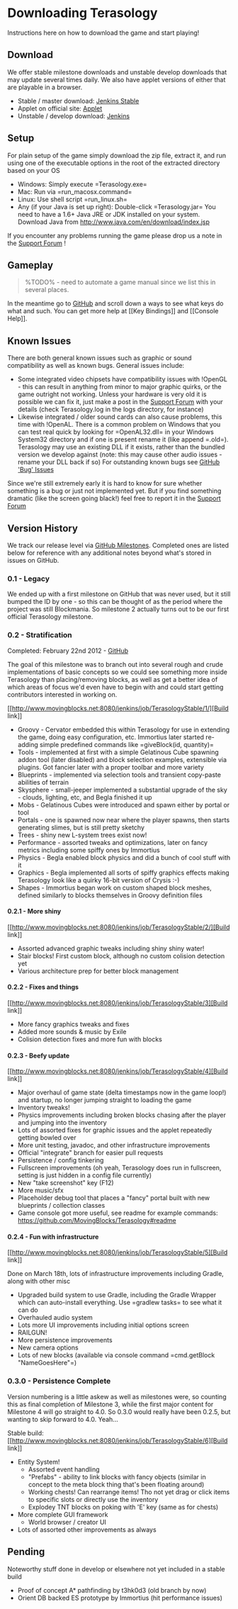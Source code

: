 Downloading Terasology
======================
Instructions here on how to download the game and start playing!

Download
---------

We offer stable milestone downloads and unstable develop downloads that may update several times daily. We also have applet versions of either that are playable in a browser.

   * Stable / master download: [Jenkins Stable](http://jenkins.movingblocks.net/job/TerasologyStable/lastSuccessfulBuild/artifact/build/distributions/Terasology.zip)
   * Applet on official site: [Applet](http://forum.movingblocks.net/pages/applet)
   * Unstable / develop download: [Jenkins](http://www.movingblocks.net:8080/jenkins/job/Terasology/lastSuccessfulBuild/artifact/out/Terasology.zip)

Setup
-----

For plain setup of the game simply download the zip file, extract it, and run using one of the executable options in the root of the extracted directory based on your OS

   * Windows: Simply execute =Terasology.exe=
   * Mac: Run via =run_macosx.command=
   * Linux: Use shell script =run_linux.sh=
   * Any (if your Java is set up right): Double-click =Terasology.jar=
You need to have a 1.6+ Java JRE or JDK installed on your system. Download Java from http://www.java.com/en/download/index.jsp

If you encounter any problems running the game please drop us a note in the [Support Forum](http://forum.movingblocks.net/forums/support.20/) !

Gameplay
--------

> %TODO% - need to automate a game manual since we list this in several places.

In the meantime go to [GitHub](https://github.com/MovingBlocks/Terasology) and scroll down a ways to see what keys do what and such. You
can get more help at [[Key Bindings]] and [[Console Help]].


Known Issues
------------

There are both general known issues such as graphic or sound compatibility as well as known bugs. General issues include:

   * Some integrated video chipsets have compatibility issues with !OpenGL - this can result in anything from minor to major graphic quirks, or the game outright not working. Unless your hardware is very old it is possible we can fix it, just make a post in the [Support Forum](http://forum.movingblocks.net/forums/support.20/) with your details (check Terasology.log in the logs directory, for instance)
   * Likewise integrated / older sound cards can also cause problems, this time with !OpenAL. There is a common problem on Windows that you can test real quick by looking for =OpenAL32.dll= in your Windows System32 directory and if one is present rename it (like append =.old=). Terasology may use an existing DLL if it exists, rather than the bundled version we develop against (note: this may cause other audio issues - rename your DLL back if so)
For outstanding known bugs see [GitHub 'Bug' Issues](https://github.com/MovingBlocks/Terasology/issues?labels=Bug&sort=created&direction=desc&state=open&page=1)

Since we're still extremely early it is hard to know for sure whether something is a bug or just not implemented yet. But if you find something dramatic (like the screen going black!) feel free to report it in the [Support Forum](http://forum.movingblocks.net/forums/support.20/)

Version History
---------------

We track our release level via [GitHub Milestones](https://github.com/MovingBlocks/Terasology/issues/milestones). Completed ones are
listed below for reference with any additional notes beyond what's stored in issues on GitHub.

### 0.1 - Legacy

We ended up with a first milestone on GitHub that was never used, but it still bumped the ID by one - so this can be thought of as the
period where the project was still Blockmania. So milestone 2 actually turns out to be our first official Terasology milestone.

### 0.2 - Stratification

Completed: February 22nd 2012 - [GitHub](https://github.com/MovingBlocks/Terasology/issues?sort=created&direction=desc&state=closed&page=1&milestone=2)

The goal of this milestone was to branch out into several rough and crude implementations of basic concepts so we could see something
more inside Terasology than placing/removing blocks, as well as get a better idea of which areas of focus we'd even have to begin with
and could start getting contributors interested in working on.

[[http://www.movingblocks.net:8080/jenkins/job/TerasologyStable/1/][Build link]]

   * Groovy - Cervator embedded this within Terasology for use in extending the game, doing easy configuration, etc. Immortius later started re-adding simple predefined commands like =giveBlock(id, quantity)=
   * Tools - implemented at first with a simple Gelatinous Cube spawning addon tool (later disabled) and block selection examples, extensible via plugins. Got fancier later with a proper toolbar and more variety
   * Blueprints - implemented via selection tools and transient copy-paste abilities of terrain
   * Skysphere - small-jeeper implemented a substantial upgrade of the sky - clouds, lighting, etc, and Begla finished it up
   * Mobs - Gelatinous Cubes were introduced and spawn either by portal or tool
   * Portals - one is spawned now near where the player spawns, then starts generating slimes, but is still pretty sketchy
   * Trees - shiny new L-system trees exist now!
   * Performance - assorted tweaks and optimizations, later on fancy metrics including some spiffy ones by Immortius
   * Physics - Begla enabled block physics and did a bunch of cool stuff with it
   * Graphics - Begla implemented all sorts of spiffy graphics effects making Terasology look like a quirky 16-bit version of Crysis :-)
   * Shapes - Immortius began work on custom shaped block meshes, defined similarly to blocks themselves in Groovy definition files

#### 0.2.1 - More shiny

[[http://www.movingblocks.net:8080/jenkins/job/TerasologyStable/2/][Build link]]

   * Assorted advanced graphic tweaks including shiny shiny water!
   * Stair blocks! First custom block, although no custom colision detection yet
   * Various architecture prep for better block management

#### 0.2.2 - Fixes and things

[[http://www.movingblocks.net:8080/jenkins/job/TerasologyStable/3][Build link]]

   * More fancy graphics tweaks and fixes
   * Added more sounds & music by Exile
   * Colision detection fixes and more fun with blocks

#### 0.2.3 - Beefy update

[[http://www.movingblocks.net:8080/jenkins/job/TerasologyStable/4][Build link]]

   * Major overhaul of game state (delta timestamps now in the game loop!) and startup, no longer jumping straight to loading the game
   * Inventory tweaks!
   * Physics improvements including broken blocks chasing after the player and jumping into the inventory
   * Lots of assorted fixes for graphic issues and the applet repeatedly getting bowled over
   * More unit testing, javadoc, and other infrastructure improvements
   * Official "integrate" branch for easier pull requests
   * Persistence / config tinkering
   * Fullscreen improvements (oh yeah, Terasology does run in fullscreen, setting is just hidden in a config file currently)
   * New "take screenshot" key (F12)
   * More music/sfx
   * Placeholder debug tool that places a "fancy" portal built with new blueprints / collection classes
   * Game console got more useful, see readme for example commands: https://github.com/MovingBlocks/Terasology#readme

#### 0.2.4 - Fun with infrastructure

[[http://www.movingblocks.net:8080/jenkins/job/TerasologyStable/5][Build link]]

Done on March 18th, lots of infrastructure improvements including Gradle, along with other misc

   * Upgraded build system to use Gradle, including the Gradle Wrapper which can auto-install everything. Use =gradlew tasks= to see what it can do
   * Overhauled audio system
   * Lots more UI improvements including initial options screen
   * RAILGUN!
   * More persistence improvements
   * New camera options
   * Lots of new blocks (available via console command =cmd.getBlock "NameGoesHere"=)

### 0.3.0 - Persistence Complete

Version numbering is a little askew as well as milestones were, so counting this as final completion of Milestone 3, while the first major content for Milestone 4 will go straight to 4.0. So 0.3.0 would really have been 0.2.5, but wanting to skip forward to 4.0. Yeah...

Stable build: [[http://www.movingblocks.net:8080/jenkins/job/TerasologyStable/6][Build link]]

   * Entity System! 
      * Assorted event handling
      * "Prefabs" - ability to link blocks with fancy objects (similar in concept to the meta block thing that's been floating around)
      * Working chests! Can rearrange items! Tho not yet drag or click items to specific slots or directly use the inventory
      * Explodey TNT blocks on poking with 'E' key (same as for chests)
   * More complete GUI framework 
      * World browser / creator UI
   * Lots of assorted other improvements as always

Pending
-------

Noteworthy stuff done in develop or elsewhere not yet included in a stable build

   * Proof of concept A* pathfinding by t3hk0d3 (old branch by now)
   * Orient DB backed ES prototype by Immortius (hit performance issues)